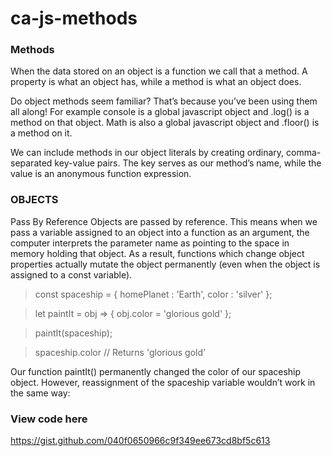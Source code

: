 # ca-js-methods

### Methods
When the data stored on an object is a function we call that a method. A property is what an object has, while a method is what an object does.

Do object methods seem familiar? That’s because you’ve been using them all along! For example console is a global javascript object and .log() is a method on that object. Math is also a global javascript object and .floor() is a method on it.

We can include methods in our object literals by creating ordinary, comma-separated key-value pairs. The key serves as our method’s name, while the value is an anonymous function expression.


### OBJECTS
Pass By Reference
Objects are passed by reference. This means when we pass a variable assigned to an object into a function as an argument, the computer interprets the parameter name as pointing to the space in memory holding that object. As a result, functions which change object properties actually mutate the object permanently (even when the object is assigned to a const variable).

>const spaceship = {
>  homePlanet : 'Earth',
>  color : 'silver'
>};
 
>let paintIt = obj => {
>  obj.color = 'glorious gold'
>};
 
>paintIt(spaceship);
 
>spaceship.color // Returns 'glorious gold'
 
Our function paintIt() permanently changed the color of our spaceship object. However, reassignment of the spaceship variable wouldn’t work in the same way:

### View code here
https://gist.github.com/040f0650966c9f349ee673cd8bf5c613
